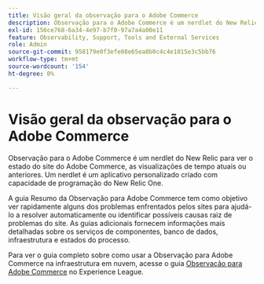 ```yaml
---
title: Visão geral da observação para o Adobe Commerce
description: Observação para o Adobe Commerce é um nerdlet do New Relic para ver o estado do site do Adobe Commerce, as visualizações de tempo atuais ou anteriores. Um nerdlet é um aplicativo personalizado criado com capacidade de programação do New Relic One.
exl-id: 156ce768-6a34-4e97-b7f0-97a7a4a00e11
feature: Observability, Support, Tools and External Services
role: Admin
source-git-commit: 958179e0f3efe08e65ea8b0c4c4e1015e3c5bb76
workflow-type: tm+mt
source-wordcount: '154'
ht-degree: 0%

---
```


# Visão geral da observação para o Adobe Commerce

Observação para o Adobe Commerce é um nerdlet do New Relic para ver o estado do site do Adobe Commerce, as visualizações de tempo atuais ou anteriores. Um nerdlet é um aplicativo personalizado criado com capacidade de programação do New Relic One.

A guia Resumo da Observação para Adobe Commerce tem como objetivo ver rapidamente alguns dos problemas enfrentados pelos sites para ajudá-lo a resolver automaticamente ou identificar possíveis causas raiz de problemas do site. As guias adicionais fornecem informações mais detalhadas sobre os serviços de componentes, banco de dados, infraestrutura e estados do processo.

Para ver o guia completo sobre como usar a Observação para Adobe Commerce na infraestrutura em nuvem, acesse o guia [Observação para Adobe Commerce](https://experienceleague.adobe.com/docs/commerce-operations/tools/observation-for-adobe-commerce/intro.html) no Experience League.
